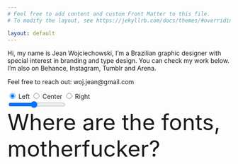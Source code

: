 ```yaml
---
# Feel free to add content and custom Front Matter to this file.
# To modify the layout, see https://jekyllrb.com/docs/themes/#overriding-theme-defaults

layout: default
---
```


<p class="font-size-lead">
  Hi, my name is Jean Wojciechowski, I’m a Brazilian graphic designer with special interest in
  branding and type design.
  You can check my work below. I’m also on Behance, Instagram, Tumblr and Arena.
</p>

<p class="font-size-lead">
  Feel free to reach out: woj.jean@gmail.com
</p>

<div class="font-editor-controls">
  <label for="font-editor-1-alignment-left">
    <input
      type="radio"
      id="font-editor-1-alignment-left"
      name="font-editor-1-alignment"
      class="font-editor-alignment"
      value="left"
      data-target="font-editor-1"
      checked
    />
    Left
  </label>
  <label for="font-editor-1-alignment-center">
    <input
      type="radio"
      id="font-editor-1-alignment-center"
      name="font-editor-1-alignment"
      class="font-editor-alignment"
      value="center"
      data-target="font-editor-1"
    />
    Center
  </label>
  <label for="font-editor-1-alignment-right">
    <input
      type="radio"
      id="font-editor-1-alignment-right"
      name="font-editor-1-alignment"
      class="font-editor-alignment"
      value="right"
      data-target="font-editor-1"
    />
    Right
  </label>
</div>

<input class="font-editor-size" type="range" min="10" max="100" increment="1" data-target="font-editor-1" value="50" />

<div id="font-editor-1" contenteditable style="font-size: 50px">
  Where are the fonts, motherfucker?
</div>
